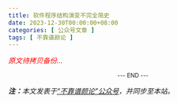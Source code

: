 ```yaml
---
title: 软件程序结构演变不完全简史
date: 2023-12-30T00:00:00+08:00
categories: [ 公众号文章 ]
tags: [ 不靠谱颜论 ]
---
```


<font color=red><i>原文待拷贝备份...</i></font>

<center><small>--- END ---</small></center>

<i><b>注：</b>本文发表于[“不靠谱颜论”公众号](https://mp.weixin.qq.com/s/L2wkIkkVrp1DFcjleAdeZw)，并同步至本站。</i>
